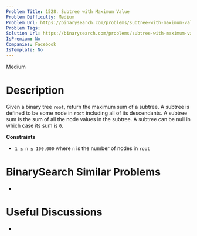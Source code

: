 ```yaml
---
Problem Title: 1528. Subtree with Maximum Value
Problem Difficulty: Medium
Problem Url: https://binarysearch.com/problems/subtree-with-maximum-value/
Problem Tags: 
Solution Url: https://binarysearch.com/problems/subtree-with-maximum-value/solutions/
IsPremium: No
Companies: Facebook
IsTemplate: No
---
```


<span style="color: ;">Medium</span>

# Description

Given a binary tree `root`, return the maximum sum of a subtree. A subtree is defined to be some node in `root` including all of its descendants. A subtree sum is the sum of all the node values in the subtree. A subtree can be null in which case its sum is `0`.

**Constraints**
- `1 ≤ n ≤ 100,000` where `n` is the number of nodes in `root`

# BinarySearch Similar Problems

- []()

# Useful Discussions

- []()
